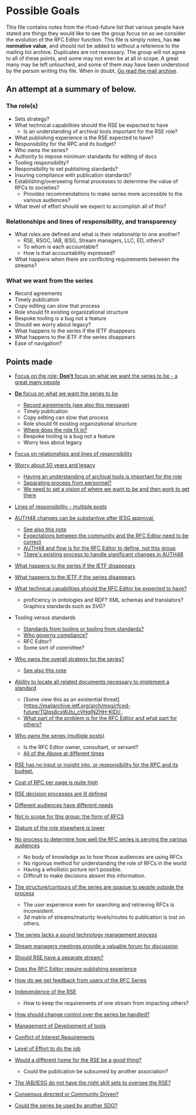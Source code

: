 # Possible Goals

This file contains notes from the rfced-future list that various people have stated are things they would
like to see the group focus on as we consider the evolution of the RFC Editor function.  This file is simply
notes, has **no normative value**, and should not be added to without a reference to the mailing list archive.
Duplicates are not necessary.  The group will not agree to all of these points, and some may not even be at all in scope.
A great many may be left untouched, and some of them may have been understood by the person writing this file.  When in doubt,
[Go read the mail archive](https://mailarchive.ietf.org/arch/browse/rfced-future/?so=frm).

## An attempt at a summary of below.

### The role(s)
* Sets strategy?
* What technical capabilities should the RSE be expected to have
   * Is an understanding of archival tools important for the RSE role?
* What publishing experience is the RSE expected to have?
* Responsibility for the RPC and its budget?
* Who owns the series?
* Authority to impose minimum standards for editing of docs
* Tooling responsibility?
* Responsibility to set publishing standards?
* Insuring compliance with publication standards?
* Establishing/overseeing formal processes to determine the value of RFCs to societies?
    * Provides recommendations to make series more accessible to the various audiences?
* What level of effort should we expect to accomplish all of this?

### Relationships and lines of responsibility, and transparency
* What roles are defined and what is their relationship to one another?
   * RSE, RSOC, IAB, IESG, Stream managers, LLC, ED, others?
   * To whom is each accountable?
   * How is that accountability expressed?
* What happens when there are conflicting requirements between the streams?

### What we want from the series
* Record agreements
* Timely publication
* Copy editing can slow that process
* Role should fit existing organizational structure
* Bespoke tooling is a bug not a feature
* Should we worry about legacy?
* What happens to the series if the IETF disappears
* What happens to the IETF if the series disappears
* Ease of navigation?

## Points made

- [Focus on the role; **Don't** focus on what we want the series to be - a great many people](https://mailarchive.ietf.org/arch/msg/rfced-future/x1OMhYw7Rm0fag_LGfCTdKUNpus/)
- [**Do** focus on what we want the series to be](https://mailarchive.ietf.org/arch/msg/rfced-future/U6LNEOu3ZfEmfULFKuw74D4dpOw/)
  - [Record agreements (see also this message)](https://mailarchive.ietf.org/arch/msg/rfced-future/BVMr_Mo7618VcdTBkx2T3im-SzA/)
  - Timely publication
   - Copy editing can slow that process
  - Role should fit existing organizational structure
   - [Where does the role fit in?](https://mailarchive.ietf.org/arch/msg/rfced-future/BVMr_Mo7618VcdTBkx2T3im-SzA/)
  - Bespoke tooling is a bug not a feature
  - Worry less about legacy
- [Focus on relationships and lines of responsibility](https://mailarchive.ietf.org/arch/msg/rfced-future/mACM0l8ASnbJkkhPxDfRSytPkww/)
- [Worry about 50 years and legacy](https://mailarchive.ietf.org/arch/msg/rfced-future/EX5J94A0OYLfUyy3FSny7jk033s/)
  - [Having an understanding of archival tools is important for the role](https://mailarchive.ietf.org/arch/msg/rfced-future/KekoguNjTxLCNHdZ8O2U17G0SX0/)
  - [Separating process from personnel?](https://mailarchive.ietf.org/arch/msg/rfced-future/DsLv7VtVt-5d8LF4NtsZngeW_Gg/)
  - [We need to set a vision of where we want to be and then work to get there](https://mailarchive.ietf.org/arch/msg/rfced-future/aOr9Hc5QnT7wQNUVV_prds8babw/)
- [Lines of responsibility - multiple posts](https://mailarchive.ietf.org/arch/msg/rfced-future/nAJlr9e7_ROZqPN1NomTb43iAWc/)

- [AUTH48 changes can be substantive after IESG approval.](https://mailarchive.ietf.org/arch/msg/rfced-future/pdEYwz-zk9b0Iqp-LReFIBkyKY8/)
    - [See also this note](https://mailarchive.ietf.org/arch/msg/rfced-future/TQlqs8cxWJtu_cVHqINZHH-KlDI/)
    - [Expectations between the community and the RFC Editor need to be correct](https://mailarchive.ietf.org/arch/msg/rfced-future/4DZsoSreKLN6WJSOLV-IQgR2Ics/)
  - [AUTH48 and flow is for the RFC Editor to define, not this group](https://mailarchive.ietf.org/arch/msg/rfced-future/jh4Zh63_dV3mN0CWkDmkST2rcg8/)
  - [There's existing process to handle significant changes in AUTH48](https://mailarchive.ietf.org/arch/msg/rfced-future/meXj7jaRSCKQil3nkom-uIchMZM/)
- [What happens to the series if the IETF disappears](https://mailarchive.ietf.org/arch/msg/rfced-future/QVqoZ6xQ4V63yP7xv8eC8iCPIqw/)
- [What happens to the IETF if the series disappears](https://mailarchive.ietf.org/arch/msg/rfced-future/nEik-2zK7KKDnFbc_7qSyIdgR3Q/)
- [What technical capabilities should the RFC Editor be expected to have?](https://mailarchive.ietf.org/arch/msg/rfced-future/nliHb9t7uM9MbEL8OTDw1b5bifg/)
  - proficiency in ontologies and RDF?   XML schemas and translators?  Graphics standards such as SVG?
- Tooling versus standards
  - [Standards from tooling or tooling from standards?](https://mailarchive.ietf.org/arch/msg/rfced-future/mw7IIVqxI1ml-lDyvtFobtF1YFs/)
  - [Who governs compliance?](https://mailarchive.ietf.org/arch/msg/rfced-future/nliHb9t7uM9MbEL8OTDw1b5bifg/)
  - RFC Editor?
  - Some sort of committee?
- [Who owns the overall strategy for the series?](https://mailarchive.ietf.org/arch/msg/rfced-future/nliHb9t7uM9MbEL8OTDw1b5bifg/)
  - [See also this note](https://mailarchive.ietf.org/arch/msg/rfced-future/TQlqs8cxWJtu_cVHqINZHH-KlDI/)
- [Ability to locate all related documents necessary to implement a standard](https://mailarchive.ietf.org/arch/msg/rfced-future/nliHb9t7uM9MbEL8OTDw1b5bifg/) 
   - [Some view this as an existential threat](https://mailarchive.ietf.org/arch/msg/rfced-future/TQlqs8cxWJtu_cVHqINZHH-KlDI/_
  - [What part of the problem is for the RFC Editor and what part for others?](https://mailarchive.ietf.org/arch/msg/rfced-future/IVTccPo3KDuyZCfEzWKJOgMT9EU/)
- [Who owns the series (multiple posts)](https://mailarchive.ietf.org/arch/msg/rfced-future/FmxgwqmkmU3tAFtDW9QqIDa31Gc/)
  - Is the RFC Editor owner, consultant, or servant?
   - [All of the Above at different times](https://mailarchive.ietf.org/arch/msg/rfced-future/VstPblRzMLGeUbFNPFYvYXfMc1w/)
- [RSE has no input or insight into, or responsibility for the RPC and its budget.](https://mailarchive.ietf.org/arch/msg/rfced-future/TQlqs8cxWJtu_cVHqINZHH-KlDI/)
- [Cost of RPC per page is quite high](https://mailarchive.ietf.org/arch/msg/rfced-future/TQlqs8cxWJtu_cVHqINZHH-KlDI/)
- [RSE decision processes are ill defined](https://mailarchive.ietf.org/arch/msg/rfced-future/TQlqs8cxWJtu_cVHqINZHH-KlDI/)
- [Different audiences have different needs](https://mailarchive.ietf.org/arch/msg/rfced-future/TQlqs8cxWJtu_cVHqINZHH-KlDI/)
- [Not in scope for this group: the form of RFCS](https://mailarchive.ietf.org/arch/msg/rfced-future/TQlqs8cxWJtu_cVHqINZHH-KlDI/)
- [Stature of the role elsewhere is lower](https://mailarchive.ietf.org/arch/msg/rfced-future/TQlqs8cxWJtu_cVHqINZHH-KlDI/)
- [No process to determine how well the RFC series is serving the various audiences](https://mailarchive.ietf.org/arch/msg/rfced-future/2PpDfGNyICpimKbpaLIsBQwYbrc/)
   - No body of knowledge as to how those audiences are using RFCs
   - No rigorous method for understanding the role of RFCs in the world
   - Having a whollistic picture isn't possible.
   - Difficult to make decisions absent this information.
- [The structure/contours of the series are opaque to people outside the process](https://mailarchive.ietf.org/arch/msg/rfced-future/2PpDfGNyICpimKbpaLIsBQwYbrc/)
   - The user experience even for searching and retrieving RFCs is inconsistent.
   - 3d matrix of streams/maturity levels/routes to publication is lost on others.
- [The series lacks a sound technology management process](https://mailarchive.ietf.org/arch/msg/rfced-future/2PpDfGNyICpimKbpaLIsBQwYbrc/)
- [Stream managers meetings provide a valuable forum for discussion](https://mailarchive.ietf.org/arch/msg/rfced-future/BVMr_Mo7618VcdTBkx2T3im-SzA/)
- [Should RSE have a separate stream?](https://mailarchive.ietf.org/arch/msg/rfced-future/BVMr_Mo7618VcdTBkx2T3im-SzA/)
- [Does the RFC Editor require publishing experience](https://mailarchive.ietf.org/arch/msg/rfced-future/BNYoO4_LLj5oHiF6-nD2jt9OuLc/)
- [How do we get feedback from users of the RFC Series](https://mailarchive.ietf.org/arch/msg/rfced-future/BNYoO4_LLj5oHiF6-nD2jt9OuLc/)
- [Independence of the RSE](https://mailarchive.ietf.org/arch/msg/rfced-future/BNYoO4_LLj5oHiF6-nD2jt9OuLc/)
   - How to keep the requirements of one stream from impacting others?
- [How should change control over the series be handled?](https://mailarchive.ietf.org/arch/msg/rfced-future/BNYoO4_LLj5oHiF6-nD2jt9OuLc/)
- [Management of Development of tools](https://mailarchive.ietf.org/arch/msg/rfced-future/BNYoO4_LLj5oHiF6-nD2jt9OuLc/)
- [Conflict of Interest Requirements](https://mailarchive.ietf.org/arch/msg/rfced-future/DAVhuWBw9M9ptH1VQgiglqmR2AQ/)
- [Level of Effort to do the job](https://mailarchive.ietf.org/arch/msg/rfced-future/DAVhuWBw9M9ptH1VQgiglqmR2AQ/)
- [Would a different home for the RSE be a good thing?](https://mailarchive.ietf.org/arch/msg/rfced-future/DAVhuWBw9M9ptH1VQgiglqmR2AQ/)
   - Could the publication be subsumed by another association?
- [The IAB/IESG do not have the right skill sets to oversee the RSE?](https://mailarchive.ietf.org/arch/msg/rfced-future/DAVhuWBw9M9ptH1VQgiglqmR2AQ/)
- [Consensus directed or Community Driven?](https://mailarchive.ietf.org/arch/msg/rfced-future/DAVhuWBw9M9ptH1VQgiglqmR2AQ/)
- [Could the series be used by another SDO?](https://mailarchive.ietf.org/arch/msg/rfced-future/SBkvqnSmkswnYnMa4xsZEHhZWII/)
